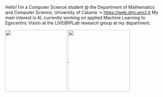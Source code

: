 Hello! I’m a Computer Science student @ the Department of Mathematics and Computer Science, University of Catania -> https://web.dmi.unict.it
My main interest is AI, currently working on applied Machine Learning to Egocentric Vision at the LIVE@IPLab research group at my department.

<!---
  // ////          //              //
  //     ///       //  //      //  //
  //        //     //    //  //    //
  //        //     //      //      //
  //        //     //              //
  //     ///       //              //
  // ////          //              //
--->

<a href="https://github.com/anuraghazra/github-readme-stats">
  <img height=200 align="center" src="https://github-readme-stats.vercel.app/api?username=danielemateria" />
</a>
<a href="https://github.com/anuraghazra/convoychat">
  <img height=200 align="center" src="https://github-readme-stats.vercel.app/api/top-langs?username=danielemateria&layout=compact&langs_count=8&card_width=320" />
</a>
